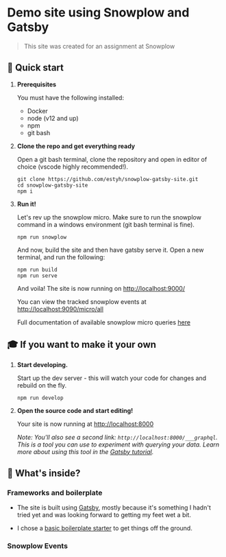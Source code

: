 # Demo site using Snowplow and Gatsby

> This site was created for an assignment at Snowplow

## 🚀 Quick start

1. **Prerequisites**

   You must have the following installed:

   - Docker
   - node (v12 and up)
   - npm
   - git bash

1. **Clone the repo and get everything ready**

   Open a git bash terminal, clone the repository and open in editor of choice (vscode highly recommended!).

   ```shell
   git clone https://github.com/estyh/snowplow-gatsby-site.git
   cd snowplow-gatsby-site
   npm i
   ```

1. **Run it!**

   Let's rev up the snowplow micro. Make sure to run the snowplow command in a windows environment (git bash terminal is fine).

   ```shell
   npm run snowplow
   ```

   And now, build the site and then have gatsby serve it. Open a new terminal, and run the following:

   ```shell
   npm run build
   npm run serve
   ```

   And voila! The site is now running on <http://localhost:9000/>

   You can view the tracked snowplow events at <http://localhost:9090/micro/all>

   Full documentation of available snowplow micro queries [here](https://github.com/snowplow-incubator/snowplow-micro/)

## 🎓 If you want to make it your own

1. **Start developing.**

   Start up the dev server - this will watch your code for changes and rebuild on the fly.

   ```shell
   npm run develop
   ```

2. **Open the source code and start editing!**

   Your site is now running at <http://localhost:8000>

   _Note: You'll also see a second link: _`http://localhost:8000/___graphql`_. This is a tool you can use to experiment with querying your data. Learn more about using this tool in the [Gatsby tutorial](https://www.gatsbyjs.com/tutorial/part-five/#introducing-graphiql)._

## 🧐 What's inside?

### Frameworks and boilerplate

- The site is built using [Gatsby](https://www.gatsbyjs.com), mostly because it's something I hadn't tried yet and was looking forward to getting my feet wet a bit.

- I chose a [basic boilerplate starter](https://github.com/gatsbyjs/gatsby-starter-blog) to get things off the ground.

### Snowplow Events
